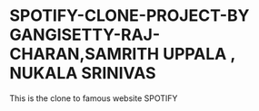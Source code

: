 # SPOTIFY-CLONE-PROJECT-BY GANGISETTY-RAJ-CHARAN,SAMRITH UPPALA , NUKALA SRINIVAS
This is the clone to famous website SPOTIFY
